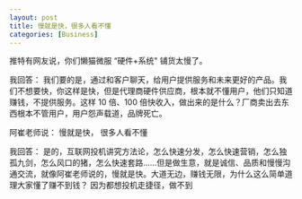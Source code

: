 ```yaml
---
layout: post
title: 慢就是快，很多人看不懂
categories: [Business]
---
```


推特有网友说，你们懒猫微服 “硬件+系统" 铺货太慢了。

我回答： 我们要的是，通过和客户聊天，给用户提供服务和未来更好的产品。我们不想要快，你这样是快，但是代理商硬件供应商，根本就不懂用户，他们只知道赚钱，不提供服务。这样 10 倍、100 倍快收入，做出来的是什么？厂商卖出去东西根本不管用户，用户怨声载道，品牌死亡。

阿崔老师说： 慢就是快， 很多人看不懂

我回答： 是的，互联网投机讲究方法论，怎么快速分发，怎么快速营销，怎么独孤九剑，怎么风口的猪，怎么快速套路......但是做生意，就是诚信、品质和慢慢沟通交流，就像阿崔老师说的，慢就是快。大道无边，赚钱无限，为什么这么简单道理大家懂了赚不到钱？ 因为都想投机走捷径，做不到
